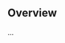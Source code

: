 <!-- Note: Please must use one of our issue templates to file an issue! 🛑 -->
<!-- 👉 https://github.com/sys13/maxstack-cli/issues/new/choose 👈 -->
<!-- **Issues that should have been filed with a template will be closed without action, and we will ask you to use a template.** -->

<!-- This blank issue template is only for issues that don't fit any of the templates. -->

## Overview

...
